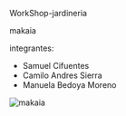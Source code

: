 WorkShop-jardineria

makaia



integrantes:
* Samuel Cifuentes
* Camilo Andres Sierra
* Manuela Bedoya Moreno


![makaia](../makaia.png)
